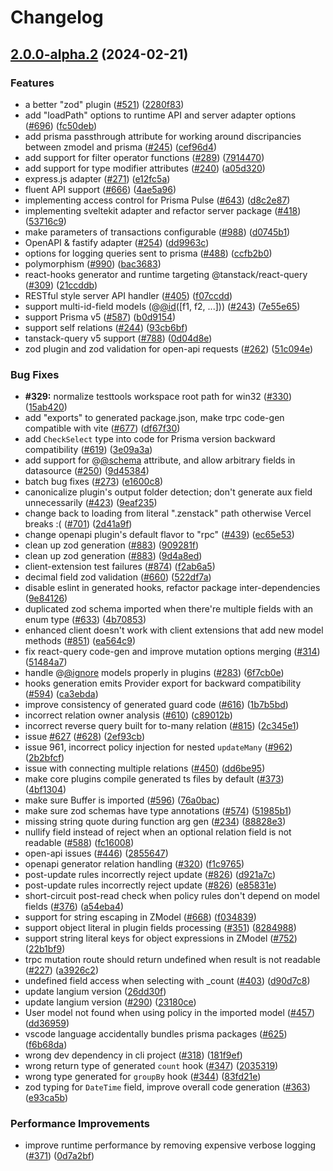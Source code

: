 # Changelog

## [2.0.0-alpha.2](https://github.com/zenstackhq/zenstack/compare/Test_Tools-v2.0.0-alpha.1...Test_Tools-v2.0.0-alpha.2) (2024-02-21)


### Features

* a better "zod" plugin ([#521](https://github.com/zenstackhq/zenstack/issues/521)) ([2280f83](https://github.com/zenstackhq/zenstack/commit/2280f83cd7f1f597fddfd6ab0c99417200124452))
* add "loadPath" options to runtime API and server adapter options ([#696](https://github.com/zenstackhq/zenstack/issues/696)) ([fc50deb](https://github.com/zenstackhq/zenstack/commit/fc50deb6e70acc78dcb66b17e564a6fc84475970))
* add prisma passthrough attribute for working around discripancies between zmodel and prisma ([#245](https://github.com/zenstackhq/zenstack/issues/245)) ([cef96d4](https://github.com/zenstackhq/zenstack/commit/cef96d4b6fe0a4d7d38742565817aca8e6533933))
* add support for filter operator functions ([#289](https://github.com/zenstackhq/zenstack/issues/289)) ([7914470](https://github.com/zenstackhq/zenstack/commit/79144709b3bd56adf0a30f27b69426702980b95f))
* add support for type modifier attributes ([#240](https://github.com/zenstackhq/zenstack/issues/240)) ([a05d320](https://github.com/zenstackhq/zenstack/commit/a05d320e7135440c20f3d75746c62ae67bfabd58))
* express.js adapter ([#271](https://github.com/zenstackhq/zenstack/issues/271)) ([e12fc5a](https://github.com/zenstackhq/zenstack/commit/e12fc5a4ca4c71c10c1d34fc4a1d19f9fb9f75bb))
* fluent API support ([#666](https://github.com/zenstackhq/zenstack/issues/666)) ([4ae5a96](https://github.com/zenstackhq/zenstack/commit/4ae5a96ee2976dedbdb0b207f48c082c48b3f9ce))
* implementing access control for Prisma Pulse ([#643](https://github.com/zenstackhq/zenstack/issues/643)) ([d8c2e87](https://github.com/zenstackhq/zenstack/commit/d8c2e8717e5fd3facb177443c8ef1baec89a81d5))
* implementing sveltekit adapter and refactor server package ([#418](https://github.com/zenstackhq/zenstack/issues/418)) ([53716c9](https://github.com/zenstackhq/zenstack/commit/53716c99c35d32767354729f372f2f15f1a478b2))
* make parameters of transactions configurable ([#988](https://github.com/zenstackhq/zenstack/issues/988)) ([d0745b1](https://github.com/zenstackhq/zenstack/commit/d0745b149a5ce6abfef546de0b9243ddc4f6e765))
* OpenAPI & fastify adapter ([#254](https://github.com/zenstackhq/zenstack/issues/254)) ([dd9963c](https://github.com/zenstackhq/zenstack/commit/dd9963cd35d414ebf61727bb4a5d9ad0c31100e0))
* options for logging queries sent to prisma ([#488](https://github.com/zenstackhq/zenstack/issues/488)) ([ccfb2b0](https://github.com/zenstackhq/zenstack/commit/ccfb2b088cf1ce14c78c1d1355db5cb4ebcdc957))
* polymorphism ([#990](https://github.com/zenstackhq/zenstack/issues/990)) ([bac3683](https://github.com/zenstackhq/zenstack/commit/bac368382b6c92585bc983861a56d141093b7896))
* react-hooks generator and runtime targeting @tanstack/react-query ([#309](https://github.com/zenstackhq/zenstack/issues/309)) ([21ccddb](https://github.com/zenstackhq/zenstack/commit/21ccddb9be437eabed35fbc62ae43c1e192d289e))
* RESTful style server API handler ([#405](https://github.com/zenstackhq/zenstack/issues/405)) ([f07ccdd](https://github.com/zenstackhq/zenstack/commit/f07ccdded01e232823e3955ab1ffc19b1c8f33a1))
* support multi-id-field models (@[@id](https://github.com/id)([f1, f2, ...])) ([#243](https://github.com/zenstackhq/zenstack/issues/243)) ([7e55e65](https://github.com/zenstackhq/zenstack/commit/7e55e652eceacec108dd4966ff08cfef184cd8ab))
* support Prisma v5 ([#587](https://github.com/zenstackhq/zenstack/issues/587)) ([b0d9154](https://github.com/zenstackhq/zenstack/commit/b0d9154270a89c6c93c7a8f1aada85c413d16d6f))
* support self relations ([#244](https://github.com/zenstackhq/zenstack/issues/244)) ([93cb6bf](https://github.com/zenstackhq/zenstack/commit/93cb6bfc847d8b97612e849cffcbfe7723630ad9))
* tanstack-query v5 support ([#788](https://github.com/zenstackhq/zenstack/issues/788)) ([0d04d8e](https://github.com/zenstackhq/zenstack/commit/0d04d8e6dabd66ee06e98971cb4e1007c4ecd466))
* zod plugin and zod validation for open-api requests ([#262](https://github.com/zenstackhq/zenstack/issues/262)) ([51c094e](https://github.com/zenstackhq/zenstack/commit/51c094e329df0d1ebb28239d5fe5ff4608065280))


### Bug Fixes

* **#329:** normalize testtools workspace root path for win32 ([#330](https://github.com/zenstackhq/zenstack/issues/330)) ([15ab420](https://github.com/zenstackhq/zenstack/commit/15ab42098d9bdac762b65c5b3f233cc45e358a67))
* add "exports" to generated package.json, make trpc code-gen compatible with vite ([#677](https://github.com/zenstackhq/zenstack/issues/677)) ([df67f30](https://github.com/zenstackhq/zenstack/commit/df67f301119db23e5048464de2f73bff1a2adffc))
* add `CheckSelect` type into code for Prisma version backward compatibility ([#619](https://github.com/zenstackhq/zenstack/issues/619)) ([3e09a3a](https://github.com/zenstackhq/zenstack/commit/3e09a3a6646ae0f6e393cc0f92991c9b5d0c4d29))
* add support for @[@schema](https://github.com/schema) attribute, and allow arbitrary fields in datasource ([#250](https://github.com/zenstackhq/zenstack/issues/250)) ([9d45384](https://github.com/zenstackhq/zenstack/commit/9d4538445600b856962b200ca0faa0bbfff68f8a))
* batch bug fixes ([#273](https://github.com/zenstackhq/zenstack/issues/273)) ([e1600c8](https://github.com/zenstackhq/zenstack/commit/e1600c8bc69cb3cf51fb763a86b06834810236eb))
* canonicalize plugin's output folder detection; don't generate aux field unnecessarily ([#423](https://github.com/zenstackhq/zenstack/issues/423)) ([9eaf235](https://github.com/zenstackhq/zenstack/commit/9eaf2353e479a7c967af42a0cd6ed6b9afeded4a))
* change back to loading from literal ".zenstack" path otherwise Vercel breaks :( ([#701](https://github.com/zenstackhq/zenstack/issues/701)) ([2d41a9f](https://github.com/zenstackhq/zenstack/commit/2d41a9fcffab2fa228356a5cc45b4c2ecd62fd63))
* change openapi plugin's default flavor to "rpc" ([#439](https://github.com/zenstackhq/zenstack/issues/439)) ([ec65e53](https://github.com/zenstackhq/zenstack/commit/ec65e53f202e3e02ea98a9c88682c106dcbafc76))
* clean up zod generation ([#883](https://github.com/zenstackhq/zenstack/issues/883)) ([909281f](https://github.com/zenstackhq/zenstack/commit/909281f8090734322c0cab09d0187b6b5e813c9a))
* clean up zod generation ([#883](https://github.com/zenstackhq/zenstack/issues/883)) ([9d4a8ed](https://github.com/zenstackhq/zenstack/commit/9d4a8ede7d42d1966fd5a12d64a5992092f4bc7d))
* client-extension test failures ([#874](https://github.com/zenstackhq/zenstack/issues/874)) ([f2ab6a5](https://github.com/zenstackhq/zenstack/commit/f2ab6a521195c4981fd89a5d4094e4130c5b336c))
* decimal field zod validation ([#660](https://github.com/zenstackhq/zenstack/issues/660)) ([522df7a](https://github.com/zenstackhq/zenstack/commit/522df7ac0d42aee1dbc29b42e8acfa431771bb3b))
* disable eslint in generated hooks, refactor package inter-dependencies ([9e84126](https://github.com/zenstackhq/zenstack/commit/9e8412645e06f0bf63f85c8bb61ad00384fdef99))
* duplicated zod schema imported when there're multiple fields with an enum type ([#633](https://github.com/zenstackhq/zenstack/issues/633)) ([4b70853](https://github.com/zenstackhq/zenstack/commit/4b70853868c8f456ed1fd3dd836f0f2e36ed3e11))
* enhanced client doesn't work with client extensions that add new model methods ([#851](https://github.com/zenstackhq/zenstack/issues/851)) ([ea564c9](https://github.com/zenstackhq/zenstack/commit/ea564c93e9ca2a888c0e53216633d66c733f6beb))
* fix react-query code-gen and improve mutation options merging ([#314](https://github.com/zenstackhq/zenstack/issues/314)) ([51484a7](https://github.com/zenstackhq/zenstack/commit/51484a76f90e5efd0a651bab9f6aa864baab95f2))
* handle @[@ignore](https://github.com/ignore) models properly in plugins ([#283](https://github.com/zenstackhq/zenstack/issues/283)) ([6f7cb0e](https://github.com/zenstackhq/zenstack/commit/6f7cb0e6513d606c98b097c65c0573ad1f006b2c))
* hooks generation emits Provider export for backward compatibility ([#594](https://github.com/zenstackhq/zenstack/issues/594)) ([ca3ebda](https://github.com/zenstackhq/zenstack/commit/ca3ebdae4e213d3901bb5834fd9ebf1217da94a7))
* improve consistency of generated guard code ([#616](https://github.com/zenstackhq/zenstack/issues/616)) ([1b7b5bd](https://github.com/zenstackhq/zenstack/commit/1b7b5bda3f5106d31b7f5e70be27158fb8217600))
* incorrect relation owner analysis ([#610](https://github.com/zenstackhq/zenstack/issues/610)) ([c89012b](https://github.com/zenstackhq/zenstack/commit/c89012bcb8d32588cc7f5a1df19088292e571cec))
* incorrect reverse query built for to-many relation ([#815](https://github.com/zenstackhq/zenstack/issues/815)) ([2c345e1](https://github.com/zenstackhq/zenstack/commit/2c345e1d4fe7274b7a08c1178afccede1d694327))
* issue [#627](https://github.com/zenstackhq/zenstack/issues/627) ([#628](https://github.com/zenstackhq/zenstack/issues/628)) ([2ef93cb](https://github.com/zenstackhq/zenstack/commit/2ef93cb932e7aed6923cd3d7e69069d0c9ff161b))
* issue 961, incorrect policy injection for nested `updateMany` ([#962](https://github.com/zenstackhq/zenstack/issues/962)) ([2b2bfcf](https://github.com/zenstackhq/zenstack/commit/2b2bfcff965f9a70ff2764e6fbc7613b6f061685))
* issue with connecting multiple relations ([#450](https://github.com/zenstackhq/zenstack/issues/450)) ([dd6be95](https://github.com/zenstackhq/zenstack/commit/dd6be9509c46fd4dfff500a53070259410b6a61f))
* make core plugins compile generated ts files by default ([#373](https://github.com/zenstackhq/zenstack/issues/373)) ([4bf1304](https://github.com/zenstackhq/zenstack/commit/4bf1304c6518cc027b1a1f2d33fea70979d9d94b))
* make sure Buffer is imported ([#596](https://github.com/zenstackhq/zenstack/issues/596)) ([76a0bac](https://github.com/zenstackhq/zenstack/commit/76a0bac9c63707baf34a072e398b63156c1e0640))
* make sure zod schemas have type annotations ([#574](https://github.com/zenstackhq/zenstack/issues/574)) ([51985b1](https://github.com/zenstackhq/zenstack/commit/51985b1279dca8e82a7275330a7b6597f37d15a4))
* missing string quote during function arg gen ([#234](https://github.com/zenstackhq/zenstack/issues/234)) ([88828e3](https://github.com/zenstackhq/zenstack/commit/88828e309c8aab2a43bd06c7f9beaadcb070d3a6))
* nullify field instead of reject when an optional relation field is not readable ([#588](https://github.com/zenstackhq/zenstack/issues/588)) ([fc16008](https://github.com/zenstackhq/zenstack/commit/fc16008ba20aba18f39948f3ff13ec3bc79729e3))
* open-api issues ([#446](https://github.com/zenstackhq/zenstack/issues/446)) ([2855647](https://github.com/zenstackhq/zenstack/commit/285564751094797da8484bf041a9d3a4eafafc9d))
* openapi generator relation handling ([#320](https://github.com/zenstackhq/zenstack/issues/320)) ([f1c9765](https://github.com/zenstackhq/zenstack/commit/f1c9765b778f8fb476c015a2f3bbe72dd94ef6b0))
* post-update rules incorrectly reject update ([#826](https://github.com/zenstackhq/zenstack/issues/826)) ([d921a7c](https://github.com/zenstackhq/zenstack/commit/d921a7ca6bef0341ccf5bc50e195156695129e7f))
* post-update rules incorrectly reject update ([#826](https://github.com/zenstackhq/zenstack/issues/826)) ([e85831e](https://github.com/zenstackhq/zenstack/commit/e85831e98d08a433febb5a8fecf8d539150ced08))
* short-circuit post-read check when policy rules don't depend on model fields ([#376](https://github.com/zenstackhq/zenstack/issues/376)) ([a54eba4](https://github.com/zenstackhq/zenstack/commit/a54eba45f64382ed070e5aeabe0c8dc263bebc0d))
* support for string escaping in ZModel ([#668](https://github.com/zenstackhq/zenstack/issues/668)) ([f034839](https://github.com/zenstackhq/zenstack/commit/f034839867fa438da866bd87548b4a18246dee21))
* support object literal in plugin fields processing ([#351](https://github.com/zenstackhq/zenstack/issues/351)) ([8284988](https://github.com/zenstackhq/zenstack/commit/8284988cf12c3c4f3983c36c3658201db5509b2c))
* support string literal keys for object expressions in ZModel ([#752](https://github.com/zenstackhq/zenstack/issues/752)) ([22b1bf9](https://github.com/zenstackhq/zenstack/commit/22b1bf9ddd4062000f2cd7d183e004dd3d5917c6))
* trpc mutation route should return undefined when result is not readable ([#227](https://github.com/zenstackhq/zenstack/issues/227)) ([a3926c2](https://github.com/zenstackhq/zenstack/commit/a3926c2d69353c5f047f68d70f717db6872cce20))
* undefined field access when selecting with _count ([#403](https://github.com/zenstackhq/zenstack/issues/403)) ([d90d7c8](https://github.com/zenstackhq/zenstack/commit/d90d7c83e95d33c85e9c3b4b650e014ee76136c3))
* update langium version ([26dd30f](https://github.com/zenstackhq/zenstack/commit/26dd30f8a00e030d4ec605cf0b88261e2944c43a))
* update langium version ([#290](https://github.com/zenstackhq/zenstack/issues/290)) ([23180ce](https://github.com/zenstackhq/zenstack/commit/23180cee63fd5a140d154857c170d597224679e6))
* User model not found when using policy in the imported model ([#457](https://github.com/zenstackhq/zenstack/issues/457)) ([dd36959](https://github.com/zenstackhq/zenstack/commit/dd36959140eaccc56036575255a274633d5416ab))
* vscode language accidentally bundles prisma packages  ([#625](https://github.com/zenstackhq/zenstack/issues/625)) ([f6b68da](https://github.com/zenstackhq/zenstack/commit/f6b68dabc9e089230bc6d8f8e802e8fbc43a8a69))
* wrong dev dependency in cli project ([#318](https://github.com/zenstackhq/zenstack/issues/318)) ([181f9ef](https://github.com/zenstackhq/zenstack/commit/181f9ef17899d11d23369f1d485c2d964e2d4561))
* wrong return type of generated `count` hook ([#347](https://github.com/zenstackhq/zenstack/issues/347)) ([2035319](https://github.com/zenstackhq/zenstack/commit/2035319a030369dc0c847eaac248f2d9acdc7c7b))
* wrong type generated for `groupBy` hook ([#344](https://github.com/zenstackhq/zenstack/issues/344)) ([83fd21e](https://github.com/zenstackhq/zenstack/commit/83fd21e5b2c55ca182386be61151386f0400bdd0))
* zod typing for `DateTime` field, improve overall code generation ([#363](https://github.com/zenstackhq/zenstack/issues/363)) ([e93ca5b](https://github.com/zenstackhq/zenstack/commit/e93ca5bf10c6afdfd723961d3c91c2cd512eb8c8))


### Performance Improvements

* improve runtime performance by removing expensive verbose logging ([#371](https://github.com/zenstackhq/zenstack/issues/371)) ([0d7a2bf](https://github.com/zenstackhq/zenstack/commit/0d7a2bf417c6ea5cc5c6c3568593a0fbe7d7903e))
